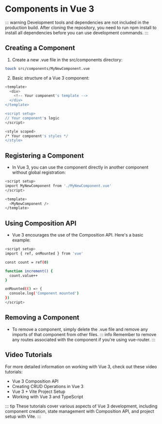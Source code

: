 
# Components in Vue 3
::: warning
Development tools and dependencies are not included in the production build. After cloning the repository, you need to run npm install to install all dependencies before you can use development commands.
:::

## Creating a Component
1. Create a new .vue file in the src/components directory:
``` bash
touch src/components/MyNewComponent.vue
```
2. Basic structure of a Vue 3 component:
``` bash
<template>
  <div>
    <!-- Your component's template -->
  </div>
</template>

<script setup>
// Your component's logic
</script>

<style scoped>
/* Your component's styles */
</style>
``` 

## Registering a Component
- In Vue 3, you can use the component directly in another component without global registration:
``` bash
<script setup>
import MyNewComponent from './MyNewComponent.vue'
</script>

<template>
  <MyNewComponent />
</template>
``` 

## Using Composition API
- Vue 3 encourages the use of the Composition API. Here's a basic example:
``` bash
<script setup>
import { ref, onMounted } from 'vue'

const count = ref(0)

function increment() {
  count.value++
}

onMounted(() => {
  console.log('Component mounted')
})
</script>
``` 

## Removing a Component
- To remove a component, simply delete the .vue file and remove any imports of that component from other files.
::: info
Remember to remove any routes associated with the component if you're using vue-router.
:::

## Video Tutorials
For more detailed information on working with Vue 3, check out these video tutorials:

- Vue 3 Composition API
- Creating CRUD Operations in Vue 3
- Vue 3 + Vite Project Setup
- Working with Vue 3 and TypeScript

::: tip
These tutorials cover various aspects of Vue 3 development, including component creation, state management with Composition API, and project setup with Vite.
:::